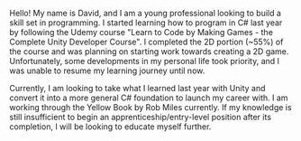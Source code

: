 Hello! My name is David, and I am a young professional looking to build a skill set in programming. I started learning how to program in C# last year by following the Udemy course "Learn to Code by Making Games - the Complete Unity Developer Course". I completed the 2D portion (~55%) of the course and was planning on starting work towards creating a 2D game. Unfortunately, some developments in my personal life took priority, and I was unable to resume my learning journey until now. 

Currently, I am looking to take what I learned last year with Unity and convert it into a more general C# foundation to launch my career with. I am working through the Yellow Book by Rob Miles currently. If my knowledge is still insufficient to begin an apprenticeship/entry-level position after its completion, I will be looking to educate myself further. 
